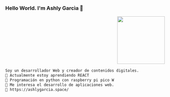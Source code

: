 ### Hello World. I'm Ashly Garcìa 👋

<p align="right">
  <img src="https://external-content.duckduckgo.com/iu/?u=https%3A%2F%2Fwww.gifcen.com%2Fwp-content%2Fuploads%2F2022%2F11%2Fstitch-gif-9.gif&f=1&nofb=1&ipt=609f034095fc3f16d95849e7d7962a388cd724dc33e736152277d02519adf5e5" width="150" />
</p>

```bash
Soy un desarrollador Web y creador de contenidos digitales.
🔹 Actualmente estoy aprendiendo REACT
🔹 Programación en python con raspberry pi pico W
🔹 Me interesa el desarrollo de aplicaciones web.
🔹 https://ashlygarcia.space/
